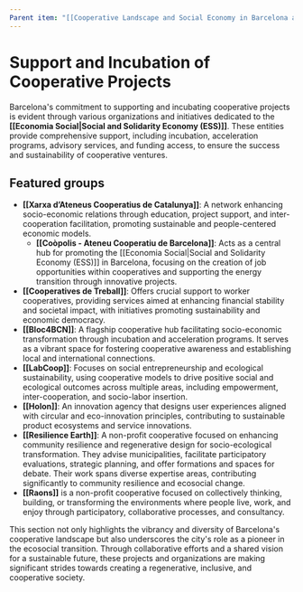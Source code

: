 ```yaml
---
Parent item: "[[Cooperative Landscape and Social Economy in Barcelona and Catalonia]]"
---
```

# Support and Incubation of Cooperative Projects

Barcelona's commitment to supporting and incubating cooperative projects is evident through various organizations and initiatives dedicated to the **[[Economia Social|Social and Solidarity Economy (ESS)]]**. These entities provide comprehensive support, including incubation, acceleration programs, advisory services, and funding access, to ensure the success and sustainability of cooperative ventures.

## Featured groups

- **[[Xarxa d’Ateneus Cooperatius de Catalunya]]**: A network enhancing socio-economic relations through education, project support, and inter-cooperation facilitation,  promoting sustainable and people-centered economic models.
    - **[[Coòpolis - Ateneu Cooperatiu de Barcelona]]**: Acts as a central hub for promoting the [[Economia Social|Social and Solidarity Economy (ESS)]] in Barcelona, focusing on the creation of job opportunities within cooperatives and supporting the energy transition through innovative projects.
- **[[Cooperatives de Treball]]**: Offers crucial support to worker cooperatives, providing services aimed at enhancing financial stability and societal impact, with initiatives promoting sustainability and economic democracy.
- **[[Bloc4BCN]]**: A flagship cooperative hub facilitating socio-economic transformation through incubation and acceleration programs. It serves as a vibrant space for fostering cooperative awareness and establishing local and international connections.
- **[[LabCoop]]**: Focuses on social entrepreneurship and ecological sustainability, using cooperative models to drive positive social and ecological outcomes across multiple areas, including empowerment, inter-cooperation, and socio-labor insertion.
- **[[Holon]]**: An innovation agency that designs user experiences aligned with circular and eco-innovation principles, contributing to sustainable product ecosystems and service innovations.
- **[[Resilience Earth]]**: A non-profit cooperative focused on enhancing community resilience and regenerative design for socio-ecological transformation. They advise municipalities, facilitate participatory evaluations, strategic planning, and offer formations and spaces for debate. Their work spans diverse expertise areas, contributing significantly to community resilience and ecosocial change.
- **[[Raons]]** is a non-profit cooperative focused on collectively thinking, building, or transforming the environments where people live, work, and enjoy through participatory, collaborative processes, and consultancy.

This section not only highlights the vibrancy and diversity of Barcelona's cooperative landscape but also underscores the city's role as a pioneer in the ecosocial transition. Through collaborative efforts and a shared vision for a sustainable future, these projects and organizations are making significant strides towards creating a regenerative, inclusive, and cooperative society.